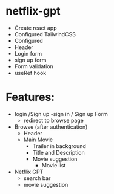 # netflix-gpt 

- Create react app
- Configured TailwindCSS
- Configured
- Header
- Login form
- sign up form
- Form validation
- useRef hook

# Features: 
- login /Sign up
    -sign in / Sign up Form
    - redirect to browse page
- Browse (after authentication)
    - Header
    - Main Movie
        - Trailer in background
        - Title and Description
        - Movie suggestion
            - Movie list
- Netflix GPT
    - search bar
    - movie suggestion
